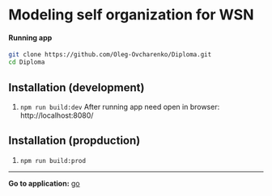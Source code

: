 # Modeling self organization for WSN
#### Running app
```sh
git clone https://github.com/Oleg-Ovcharenko/Diploma.git
cd Diploma
```
## Installation (development)
1. ```npm run build:dev```
After running app need open in browser: http://localhost:8080/
## Installation (propduction)
1. ```npm run build:prod```
----
**Go to application:** [go](https://oleg-ovcharenko.github.io/diploma.github.io/)
